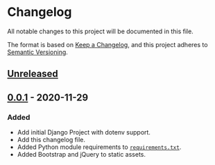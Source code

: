 # Changelog
All notable changes to this project will be documented in this file.

The format is based on [Keep a Changelog](https://keepachangelog.com/en/1.0.0/),
and this project adheres to [Semantic Versioning](https://semver.org/spec/v2.0.0.html).

## [Unreleased]

## [0.0.1] - 2020-11-29
### Added
- Add initial Django Project with dotenv support.
- Add this changelog file.
- Added Python module requirements to [`requirements.txt`](requirements.txt).
- Added Bootstrap and jQuery to static assets.

[Unreleased]: https://github.com/rororobby/melody/compare/0.0.1...HEAD
[0.0.1]: https://github.com/rororobby/melody/releases/tag/0.0.1